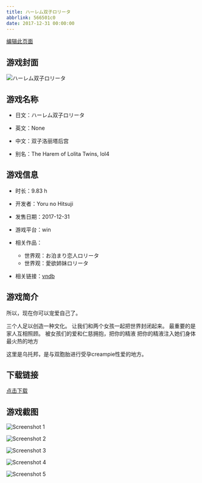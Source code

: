 ```yaml
---
title: ハーレム双子ロリータ
abbrlink: 566501c0
date: 2017-12-31 00:00:00
---
```

[编辑此页面](https://github.com/ACG-3/ADV3-source/blob/main/source/_posts/games/%E3%83%8F%E3%83%BC%E3%83%AC%E3%83%A0%E5%8F%8C%E5%AD%90%E3%83%AD%E3%83%AA%E3%83%BC%E3%82%BF.md)

## 游戏封面

![ハーレム双子ロリータ](https%3A//pan.timero.xyz/onedrive/img_lib_001/%E3%83%8F%E3%83%BC%E3%83%AC%E3%83%A0%E5%8F%8C%E5%AD%90%E3%83%AD%E3%83%AA%E3%83%BC%E3%82%BF_cover.avif)


## 游戏名称

- 日文：ハーレム双子ロリータ
- 英文：None
- 中文：双子洛丽塔后宫

- 别名：The Harem of Lolita Twins, lol4


## 游戏信息

- 时长：9.83 h
- 开发者：Yoru no Hitsuji
- 发售日期：2017-12-31
- 游戏平台：win
- 相关作品：
   - 世界观：お泊まり恋人ロリータ
   - 世界观：愛欲姉妹ロリータ

- 相关链接：[vndb](https://vndb.org/v22436)


## 游戏简介

所以，现在你可以宠爱自己了。

三个人足以创造一种文化。
让我们和两个女孩一起把世界封闭起来。
最重要的是家人互相照顾。
被女孩们的爱和仁慈拥抱，把你的精液
把你的精液注入她们身体最火热的地方

这里是乌托邦，是与双胞胎进行受孕creampie性爱的地方。




## 下载链接

[点击下载](https://pan.timero.xyz/onedrive/adv_lib_001/%E3%83%8F%E3%83%BC%E3%83%AC%E3%83%A0%E5%8F%8C%E5%AD%90%E3%83%AD%E3%83%AA%E3%83%BC%E3%82%BF)


## 游戏截图


![Screenshot 1](https%3A//pan.timero.xyz/onedrive/img_lib_001/%E3%83%8F%E3%83%BC%E3%83%AC%E3%83%A0%E5%8F%8C%E5%AD%90%E3%83%AD%E3%83%AA%E3%83%BC%E3%82%BF_Screenshot_1.avif)

![Screenshot 2](https%3A//pan.timero.xyz/onedrive/img_lib_001/%E3%83%8F%E3%83%BC%E3%83%AC%E3%83%A0%E5%8F%8C%E5%AD%90%E3%83%AD%E3%83%AA%E3%83%BC%E3%82%BF_Screenshot_2.avif)

![Screenshot 3](https%3A//pan.timero.xyz/onedrive/img_lib_001/%E3%83%8F%E3%83%BC%E3%83%AC%E3%83%A0%E5%8F%8C%E5%AD%90%E3%83%AD%E3%83%AA%E3%83%BC%E3%82%BF_Screenshot_3.avif)

![Screenshot 4](https%3A//pan.timero.xyz/onedrive/img_lib_001/%E3%83%8F%E3%83%BC%E3%83%AC%E3%83%A0%E5%8F%8C%E5%AD%90%E3%83%AD%E3%83%AA%E3%83%BC%E3%82%BF_Screenshot_4.avif)

![Screenshot 5](https%3A//pan.timero.xyz/onedrive/img_lib_001/%E3%83%8F%E3%83%BC%E3%83%AC%E3%83%A0%E5%8F%8C%E5%AD%90%E3%83%AD%E3%83%AA%E3%83%BC%E3%82%BF_Screenshot_5.avif)

